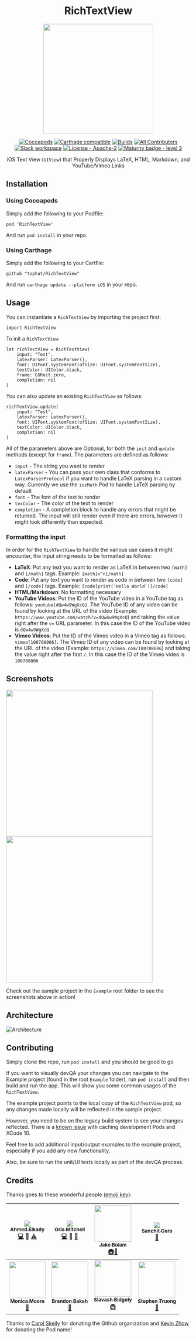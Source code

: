 
<div align="center">

# RichTextView

<img src="https://raw.githubusercontent.com/tophat/RichTextView/master/website/static/img/rtv-full-res.png" width="300px;"/>


[![Cocoapods](https://img.shields.io/cocoapods/v/RichTextView.svg)](https://cocoapods.org/pods/RichTextView)
[![Carthage compatible](https://img.shields.io/badge/Carthage-compatible-4BC51D.svg?style=flat)](https://github.com/Carthage/Carthage)
[![Builds](https://img.shields.io/circleci/project/github/tophat/RichTextView.svg)](https://circleci.com/gh/tophat/RichTextView)
[![All Contributors](https://img.shields.io/badge/all_contributors-8-orange.svg?style=flat)](#credits)
[![Slack workspace](https://slackinvite.dev.tophat.com/badge.svg)](https://opensource.tophat.com/#join-slack)
[![License - Apache-2](https://img.shields.io/badge/license-Apache%202-blue.svg?maxAge=2592000)](https://www.apache.org/licenses/LICENSE-2.0/)
[![Maturity badge - level 3](https://img.shields.io/badge/Maturity-Level%203%20--%20Stable-green.svg)](https://github.com/tophat/getting-started/blob/master/scorecard.md)

iOS Text View (`UIView`) that Properly Displays LaTeX, HTML, Markdown, and YouTube/Vimeo Links

</div>

## Installation

### Using Cocoapods

Simply add the following to your Podfile:

```
pod 'RichTextView'
```

And run `pod install` in your repo.

### Using Carthage

Simply add the following to your Cartfile:

```
github "tophat/RichTextView"
```

And run `carthage update --platform iOS` in your repo.

## Usage

You can instantiate a `RichTextView` by importing the project first:

```
import RichTextView
```
To init a `RichTextView`:

```
let richTextView = RichTextView(
    input: "Test",
    latexParser: LatexParser(),
    font: UIFont.systemFont(ofSize: UIFont.systemFontSize),
    textColor: UIColor.black,
    frame: CGRect.zero,
    completion: nil
)
```

You can also update an existing `RichTextView` as follows:

```
richTextView.update(
    input: "Test",
    latexParser: LatexParser(),
    font: UIFont.systemFont(ofSize: UIFont.systemFontSize),
    textColor: UIColor.black,
    completion: nil
)
```

All of the parameters above are Optional, for both the `init` and `update` methods (except for `frame`). The parameters are defined as follows:

* `input` - The string you want to render
* `latexParser` - You can pass your own class that conforms to `LatexParserProtocol` if you want to handle LaTeX parsing in a custom way. Currently we use the `iosMath` Pod to handle LaTeX parsing by default
* `font` - The font of the text to render
* `texColor` - The color of the text to render
* `completion` - A completion block to handle any errors that might be returned. The input will still render even if there are errors, however it might look differently than expected.


### Formatting the input

In order for the `RichTextView` to handle the various use cases it might encounter, the input string needs to be formatted as follows:

* **LaTeX**: Put any text you want to render as LaTeX in between two `[math]` and `[/math]` tags. Example: `[math]x^n[/math]`
* **Code**: Put any text you want to render as code in between two `[code]` and `[/code]` tags. Example: `[code]print('Hello World')[/code]`
* **HTML/Markdown**: No formatting necessary
* **YouTube Videos**: Put the ID of the YouTube video in a YouTube tag as follows: `youtube[dQw4w9WgXcQ]`. The YouTube ID of any video can be found by looking at the URL of the video (Example: `https://www.youtube.com/watch?v=dQw4w9WgXcQ`) and taking the value right after the `v=` URL parameter. In this case the ID of the YouTube video is `dQw4w9WgXcQ`
* **Vimeo Videos**: Put the ID of the Vimeo video in a Vimeo tag as follows: `vimeo[100708006]`. The Vimeo ID of any video can be found by looking at the URL of the video (Example: `https://vimeo.com/100708006`) and taking the value right after the first `/`. In this case the ID of the Vimeo video is `100708006`

## Screenshots
<img src="https://raw.githubusercontent.com/tophat/RichTextView/master/.github/assets/screenshot-1.png" width="400px;"/> <img src="https://raw.githubusercontent.com/tophat/RichTextView/master/.github/assets/screenshot-2.png" width="400px;"/>

Check out the sample project in the `Example` root folder to see the screenshots above in action!

## Architecture
![Architecture](https://raw.githubusercontent.com/tophat/RichTextView/master/.github/assets/RichTextView.png)

## Contributing
Simply clone the repo, run `pod install` and you should be good to go

If you want to visually devQA your changes you can navigate to the Example project (found in the root `Example` folder), run `pod install` and then build and run the app. This will show you some common usages of the `RichTextView`.

The example project points to the local copy of the `RichTextView` pod, so any changes made locally will be reflected in the sample project.

However, you need to be on the legacy build system to see your changes reflected. There is a [known issue](https://github.com/CocoaPods/CocoaPods/issues/7966) with caching development Pods and XCode 10.

Feel free to add additional input/output examples to the example project, especially if you add any new functionality.

Also, be sure to run the unit/UI tests locally as part of the devQA process.

## Credits

Thanks goes to these wonderful people ([emoji key](https://github.com/kentcdodds/all-contributors#emoji-key)):

| [<img src="https://avatars2.githubusercontent.com/u/6837609?s=100"/><br /><sub><b>Ahmed Elkady</b></sub>](https://github.com/aelkady)<br />[💻](https://github.com/tophat/RichTextView/commits?author=aelkady) 🤔 [⚠️](https://github.com/tophat/RichTextView/commits?author=aelkady) | [<img src="https://avatars0.githubusercontent.com/u/3929954?s=100"/><br /><sub><b>Orla Mitchell</b></sub>](https://github.com/OrlaM)<br />[💻](https://github.com/tophat/RichTextView/commits?author=OrlaM) 🤔 [👀](https://github.com/tophat/RichTextView/commits?author=OrlaM) | [<img src="https://avatars.githubusercontent.com/u/3534236?s=100" width="100px;"/><br /><sub><b>Jake Bolam</b></sub>](https://github.com/jakebolam)<br />[🚇](../.circleci/config.yml)[📖](https://github.com/tophat/RichTextView/commits?author=jakebolam) | [<img src="https://avatars1.githubusercontent.com/u/8632167?s=100"/><br /><sub><b>Sanchit Gera</b></sub>](https://github.com/sanchitgera)<br />[📖](https://github.com/tophat/RichTextView/commits?author=sanchitgera)
| :---: | :---: | :---: | :---: |
| [<img src="https://avatars2.githubusercontent.com/u/8105535?s=100" width="100px;"/><br /><sub><b>Monica Moore</b></sub>](https://github.com/monicamm95)<br />[🎨](http://monicamoore.ca/) | [<img src="https://avatars1.githubusercontent.com/u/39271619?s=100" width="100px;"/><br /><sub><b>Brandon Baksh</b></sub>](https://github.com/brandonbaksh)<br />[📖](https://github.com/tophat/RichTextView/commits?author=brandonbaksh) | [<img src="https://avatars1.githubusercontent.com/u/445636?s=100" width="100px;"/><br /><sub><b>Siavash Bidgoly</b></sub>](https://github.com/syavash)<br />[🚇](../.circleci/config.yml) | [<img src="https://avatars1.githubusercontent.com/u/30090188?s=100" width="100px;"/><br /><sub><b>Stephen Truong</b></sub>](https://github.com/struong9)<br />[📖](https://github.com/tophat/RichTextView/commits?author=struong9)

Thanks to [Carol Skelly](https://github.com/iatek) for donating the Github organization and [Kevin Zhow](https://github.com/kevinzhow) for donating the Pod name!
